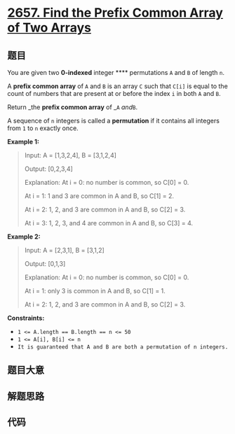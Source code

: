 # [2657. Find the Prefix Common Array of Two Arrays](https://leetcode.com/problems/find-the-prefix-common-array-of-two-arrays/)

## 题目

You are given two **0-indexed** integer **** permutations `A` and `B` of
length `n`.

A **prefix common array** of `A` and `B` is an array `C` such that `C[i]` is
equal to the count of numbers that are present at or before the index `i` in
both `A` and `B`.

Return _the **prefix common array** of _`A` _and_`B`.

A sequence of `n` integers is called a  **permutation** if it contains all
integers from `1` to `n` exactly once.



**Example 1:**

> Input: A = [1,3,2,4], B = [3,1,2,4]
> 
> Output: [0,2,3,4]
> 
> Explanation: At i = 0: no number is common, so C[0] = 0.
> 
> At i = 1: 1 and 3 are common in A and B, so C[1] = 2.
> 
> At i = 2: 1, 2, and 3 are common in A and B, so C[2] = 3.
> 
> At i = 3: 1, 2, 3, and 4 are common in A and B, so C[3] = 4.

**Example 2:**

> Input: A = [2,3,1], B = [3,1,2]
> 
> Output: [0,1,3]
> 
> Explanation: At i = 0: no number is common, so C[0] = 0.
> 
> At i = 1: only 3 is common in A and B, so C[1] = 1.
> 
> At i = 2: 1, 2, and 3 are common in A and B, so C[2] = 3.

**Constraints:**

  * `1 <= A.length == B.length == n <= 50`
  * `1 <= A[i], B[i] <= n`
  * `It is guaranteed that A and B are both a permutation of n integers.`


## 题目大意

## 解题思路

## 代码

```javascript

```


